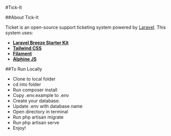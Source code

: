 #Tick-It

##About Tick-It

Ticket is an open-source support ticketing system powered by [Laravel](https://laravel.com/). This system uses:
- **[Laravel Breeze Starter Kit](https://laravel.com/docs/11.x/starter-kits#laravel-breeze)**
- **[Tailwind CSS](https://tailwindcss.com/)**
- **[Filament](https://filamentphp.com/)**
- **[Alphine JS](https://alpinejs.dev/)**

##To Run Locally

- Clone to local folder
- cd into folder
- Run composer install
- Copy .env.example to .env
- Create your database.
- Update .env with database name
- Open directory in terminal
- Run php artisan migrate
- Run php artisan serve
- Enjoy!
